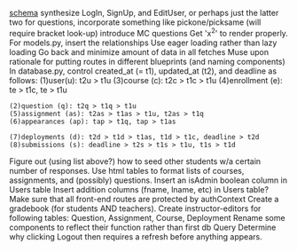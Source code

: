 [schema](https://drawsql.app/appacademy-2/diagrams/my_assign#)
synthesize LogIn, SignUp, and EditUser, or perhaps just the latter two
for questions, incorporate something like pickone/picksame (will require bracket look-up)
introduce MC questions
Get 'x<sup>2</sup>' to render properly.
For models.py, insert the relationships
Use eager loading rather than lazy loading
Go back and minimize amount of data in all fetches
Muse upon rationale for putting routes in different blueprints (and naming components)
In database.py, control created_at (= t1), updated_at (t2), and deadline as follows:
    (1)user(u): t2u > t1u
    (3)course (c): t2c > t1c > t1u
    (4)enrollment (e): te > t1c, te > t1u

    (2)question (q): t2q > t1q > t1u
    (5)assignment (as): t2as > t1as > t1u, t2as > t1q
    (6)appearances (ap): tap > t1q, tap > t1as

    (7)deployments (d): t2d > t1d > t1as, t1d > t1c, deadline > t2d
    (8)submissions (s): deadline > t2s > t1s > t1u, t1s > t1d

Figure out (using list above?) how to seed other students w/a certain number of responses.
Use html tables to format lists of courses, assignments, and (possibly) questions.
Insert an isAdmin boolean column in Users table
Insert addition columns (fname, lname, etc) in Users table?
Make sure that all front-end routes are protected by authContext
Create a gradebook (for students AND teachers).
Create instructor-editors for following tables: Question, Assignment, Course, Deployment
Rename some components to reflect their function rather than first db Query
Determine why clicking Logout then requires a refresh before anything appears.
